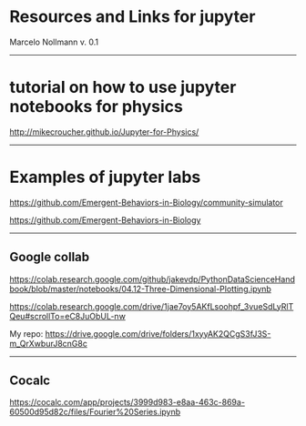 
# Resources and Links for jupyter

Marcelo Nollmann
v. 0.1



---

# tutorial on how to use jupyter notebooks for physics
http://mikecroucher.github.io/Jupyter-for-Physics/

--- 

# Examples of jupyter labs

https://github.com/Emergent-Behaviors-in-Biology/community-simulator

https://github.com/Emergent-Behaviors-in-Biology

---

## Google collab

https://colab.research.google.com/github/jakevdp/PythonDataScienceHandbook/blob/master/notebooks/04.12-Three-Dimensional-Plotting.ipynb

https://colab.research.google.com/drive/1jae7oy5AKfLsoohpf_3vueSdLyRlTQeu#scrollTo=eC8JuObUL-nw

My repo:
https://drive.google.com/drive/folders/1xyyAK2QCgS3fJ3S-m_QrXwburJ8cnG8c

---

## Cocalc

https://cocalc.com/app/projects/3999d983-e8aa-463c-869a-60500d95d82c/files/Fourier%20Series.ipynb
